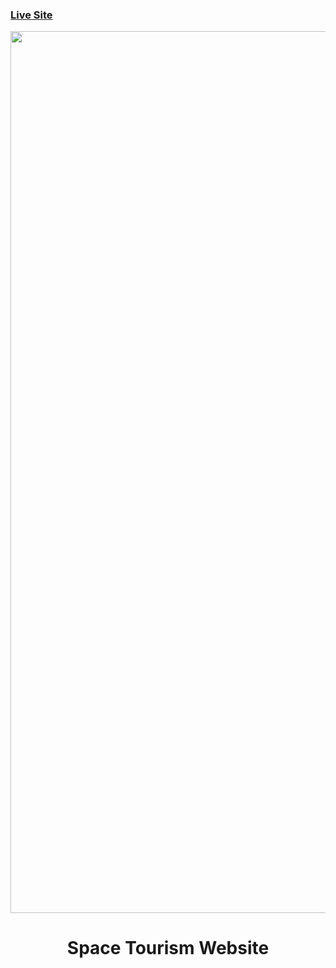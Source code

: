   ### [Live Site](https://ktz1.github.io/space-tourism-website/)
<div align="center">
  <img width="1411" alt="Screenshot 2024-11-12 at 14 09 25" src="https://github.com/user-attachments/assets/ee75ee04-238e-4796-beeb-9754171b2f25">
</div>

<h1 align="center">Space Tourism Website</h1>
